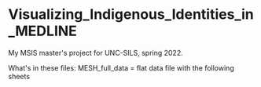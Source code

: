 # Visualizing_Indigenous_Identities_in_MEDLINE
My MSIS master's project for UNC-SILS, spring 2022.

What's in these files:
MESH_full_data = flat data file with the following sheets
